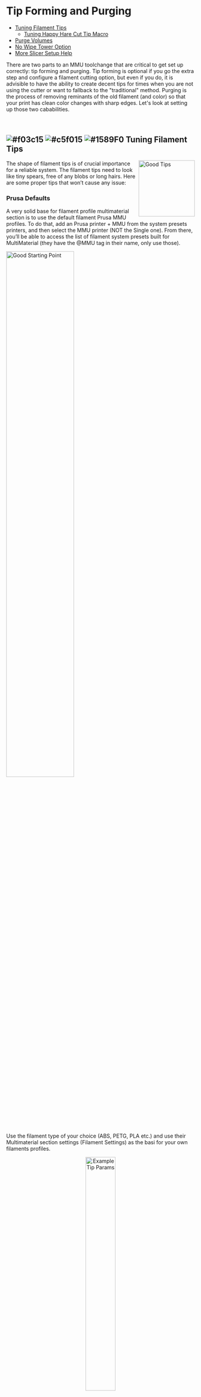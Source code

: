 # Tip Forming and Purging
- [Tuning Filament Tips](#---tuning-filament-tips)<br>
  - [Tuning Happy Hare Cut Tip Macro](#tuning-happy-hare-_mmu_cut_tip-macro)<br>
- [Purge Volumes](#---purge-volumes)<br>
- [No Wipe Tower Option](#---no-wipe-tower-option)<br>
- [More Slicer Setup Help](#more-slicer-setup-help)<br>

There are two parts to an MMU toolchange that are critical to get set up correctly: tip forming and purging. Tip forming is optional if you go the extra step and configure a filament cutting option, but even if you do, it is advisible to have the ability to create decent tips for times when you are not using the cutter or want to fallback to the "traditional" method. Purging is the process of removing reminants of the old filament (and color) so that your print has clean color changes with sharp edges. Let's look at setting up those two cababilities.

<br>

## ![#f03c15](/doc/f03c15.png) ![#c5f015](/doc/c5f015.png) ![#1589F0](/doc/1589F0.png) Tuning Filament Tips

<img align="right" src="/doc/tip_forming_and_purging/good_tips.png" width="150" alt="Good Tips">
The shape of filament tips is of crucial importance for a reliable system. The filament tips need to look like tiny spears, free of any blobs or long hairs. Here are some proper tips that won’t cause any issue:
  
### Prusa Defaults
A very solid base for filament profile multimaterial section is to use the default filament Prusa MMU profiles. To do that, add an Prusa printer + MMU from the system presets printers, and then select the MMU printer (NOT the Single one). From there, you’ll be able to access the list of filament system presets built for MultiMaterial (they have the @MMU tag in their name, only use those).

<p align="left">
  <img src="/doc/tip_forming_and_purging/prusa_starting_point.png" width="60%" alt="Good Starting Point">
</p>

Use the filament type of your choice (ABS, PETG, PLA etc.) and use their Multimaterial section settings (Filament Settings) as the basi for your own filaments profiles.

<p align="center">
  <img src="/doc/tip_forming_and_purging/prusa_tip_params.png" width="40%" alt="Example Tip Params">
</p>

Also, even if not using the slicer tip forming and ONLY using Happy Hare tip forming, you might still want to consult the Prusa Slicer / Super Slicer  reference as a starting point for `_MMU_FORM_TIP` macro variables since they mimick the behavior of these slicers.

<br>

### Tuning Happy Hare `_MMU_CUT_TIP` Macro
Happy Hare has a default macro to form tips. It uses a similar approach to Super Slicer / Prusa Slicer and thus the leanings from one can be applied to the other. The macro is defined in `mmu_form_tip.cfg` but the configuration variables are in `mmu_macro_vars.cfg` under the "_MMU_FORM_TIP_VARS" section. Tuning tips is a pain (hence the advent of filament cutting) but it can be made easier by following this procedure:
- Remove the bowden tube from your toolhead so you can freely pass in filament
- Cut a 400mm piece of filament you are trying to tune
- Set you extruder temperature
- Hold the fragment of filament up to the extruder gears and type:
```yml
MMU_LOAD EXTRUDER_ONLY=1
```
(assuming the rest of the MMU setup is complete this will load the filament to the nozzle)
- Extrude a few more mm of filament (via console or your favorate UI like Mainsail) to esure the extruder is primed
- Now run:
```yml
MMU_TEST_FORM_TIP
```
(this will run the tip forming macro and eject the filament for inspection)
- To make adjustments you can specify any of the marco variables on the command line. They are sticky so you don't have to set each one each time. E.g.
```yml
MMU_TEST_FORM_TIP cooling_moves=5 unloading_speed=15
```
(although shown chaning two parameters at once it is ofter better to do one at a time so you understand the effect)
- After each test, reinsert the filament and run the `MMU_LOAD EXTRUDER_ONLY=1` command again.
It might take 40-50 attempts until you start to home in on the optimum values for your particular extruder.

<br>

## ![#f03c15](/doc/f03c15.png) ![#c5f015](/doc/c5f015.png) ![#1589F0](/doc/1589F0.png) Purge Volumes

In the slicer there are 3 different options when it comes to defining the purging volumes for multi-filament prints:
- Manual definition
- Manual matrix volume
- Advanced purging volume using filament pigmentation

The manual volume definition is simple to setup but lacks depth and may result in wasted filament, the matrix one becomes complicated if you have a high number of tools and finally the advanced purging volume algorithm requires a filament profile for each different pigmentation value. The latter offers the most control and elinination of waste.

Although we are initially talking about how the slicer can create the purge volume matrix who will see later how that information can be passed into Happy Hare for use with custom purge systems that don't require a wipe tower!

### Manual Purging Volume Definition
This option allows you to define the total purge volume for each tool by defining the unloaded and loaded values. For instance, swapping from Tool 0 to Tool 1, the purge volume used will be the sum of the Tool 0 unloaded and the Tool 1 loaded.

<p align="center">
  <img src="/doc/tip_forming_and_purging/manual_purging_volumes.png" width="50%" alt="Manual Purging Volumes">
</p>

### Matrix Purging Volume Definition
Clicking on the Show advanced settings in the manual purging volume panel will pop the purging matrix. With this, you can define every single transition precisely, from whatever tool to whatever tool you have. As you can see, when you have a lot of tools you’ll have to track a lot of transitions, which can be painful.

<p align="center">
  <img src="/doc/tip_forming_and_purging/matrix_purging_volumes.png" width="50%" alt="Matrix Purging Volumes">
</p>

### Advanced Purge Volume Algorithm
If you enable the Advanced wiping volume option in the Printer settings, Single Extruder MM setup section, the slicer will use the Pigment percentage, ranging from 0 to 1, to define the purge volume for each swap. You can adjust the different values of this option to finely tune the final purging volume. Note that if you have the same profile for filaments of different colors, you’ll need to duplicate those filament profiles and adjust, for each, the pigment percentage value. Don’t forget to select the proper filament profile for each tool.

### Purging on the Wipe Tower
Normally the purging logic is performed by the slicer and written into the g-code. The purged filament will be deposited onto the wipe tower (that is why `enable wipe tower` must be checked to access the purge matrix and then disabled if you want to use the volumes but not the wipe tower. 

Even with purge volumes setup correctly the configuration of your toolhead parameters also come into play.  Let's assume that you have correctly defined your toolhead geometry [here](/doc/configuration.md#---toolhead-loading--unloading) noting that these settings are based on the CAD of your toolhead and are not designed to be tunables. Ok, with that said it is still necessary to fine tune the purging process and altough the toolhead dimensions will effect this, the correct parameter to tune is `toolhead_ooze_reduction` defined in `mmu_parameters.cfg`. This controls a "delta" in the theoretical loading distance. Typically this would be 0 or a small positive value to reduce the load distance so that the extruder doesn't prematurely extrude plastic. 

#### Tuning `toolhead_ooze_reduction`
Once you are printing your first multi filament print, check the purge tower to verify that the `toolhead_ooze_reduction` value is well tuned (at that your dimensional settings are correct).  If you notice over extrusion during loads (i.e., plastic blobs on the purge tower after a load) you need to increase the `toolhead_ooze_reduction` value.
If you notice big gaps on the purge tower after a load, you need to decrease the `toolhead_ooze_reduction` value. Note that although small negative values are allowed, going negative almost certainly means that the `toolhead_extruder_to_nozzle` or `toolhead_sensor_to_nozzle` are too long. Here is an example purge tower here, with values for the `toolhead_ooze_reduction` from -5 to +7 mm. In this example, the proper value seems to be around 1 mm. Note that because there is some uncertainty in this process (because of the filament tip shape), there will be some slight differences even when the value is the same, as shown in the green to grey and white to orange transitions.

Tweaking this is something that can be done in print with:
```
MMU_TEST_CONFIG toolhead_ooze_reduction=N
```
Just don't forget to persist the final result in `mmu_parameters.cfg` when the print is done.

<img src="/doc/tip_forming_and_purging/toolhead_ooze_reduction.png" width="60%" alt="TODO"><br>

<br>

## ![#f03c15](/doc/f03c15.png) ![#c5f015](/doc/c5f015.png) ![#1589F0](/doc/1589F0.png) No Wipe Tower Option

<br>

### More slicer setup help:
[Slicer Setup](/doc/slicer_setup.md)<br>
[Toolchange Movement](/doc/toolchange_movement.md)<br>

